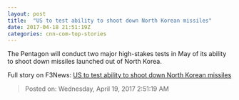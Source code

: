 ```yaml
---
layout: post
title:  "US to test ability to shoot down North Korean missiles"
date: 2017-04-18 21:51:19Z
categories: cnn-com-top-stories
---
```


The Pentagon will conduct two major high-stakes tests in May of its ability to shoot down missiles launched out of North Korea.


Full story on F3News: [US to test ability to shoot down North Korean missiles](http://www.f3nws.com/n/njHEeB)

> Posted on: Wednesday, April 19, 2017 2:51:19 AM
